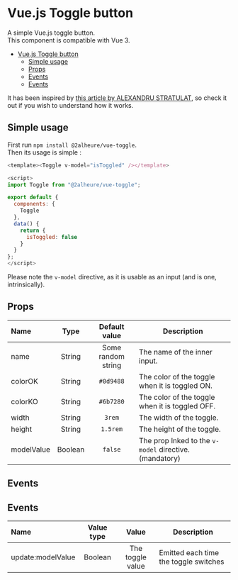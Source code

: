 # Vue.js Toggle button
A simple Vue.js toggle button.  
This component is compatible with Vue 3.

- [Vue.js Toggle button](#vuejs-toggle-button)
  - [Simple usage](#simple-usage)
  - [Props](#props)
  - [Events](#events)
  - [Events](#events-1)

It has been inspired by [this article by ALEXANDRU STRATULAT](https://sandulat.com/blog/custom-switch-with-tailwind-and-vue), so check it out if you wish to understand how it works. 

## Simple usage
First run `npm install @2alheure/vue-toggle`.  
Then its usage is simple :  
```js
<template><Toggle v-model="isToggled" /></template>

<script>
import Toggle from "@2alheure/vue-toggle";

export default {
  components: {
    Toggle
  },
  data() {
    return {
      isToggled: false
    }
  }
};
</script>
```

Please note the `v-model` directive, as it is usable as an input (and is one, intrinsically).

## Props
| Name       |  Type   |   Default value    | Description                                            |
| :--------- | :-----: | :----------------: | ------------------------------------------------------ |
| name       | String  | Some random string | The name of the inner input.                           |
| colorOK    | String  |     `#0d9488`      | The color of the toggle when it is toggled ON.         |
| colorKO    | String  |     `#6b7280`      | The color of the toggle when it is toggled OFF.        |
| width      | String  |       `3rem`       | The width of the toggle.                               |
| height     | String  |      `1.5rem`      | The height of the toggle.                              |
| modelValue | Boolean |      `false`       | The prop lnked to the `v-model` directive. (mandatory) |

## Events
## Events
| Name              | Value type |      Value       | Description                           |
| :---------------- | :--------: | :--------------: | ------------------------------------- |
| update:modelValue |  Boolean   | The toggle value | Emitted each time the toggle switches |
